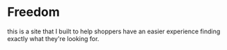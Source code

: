 # Freedom
this is a site that I built to help shoppers have an easier experience finding exactly what they're looking for.
